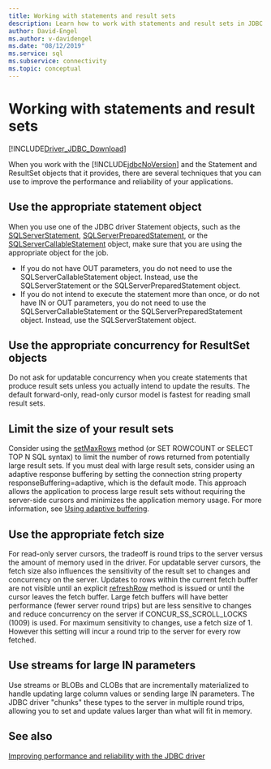 ```yaml
---
title: Working with statements and result sets
description: Learn how to work with statements and result sets in JDBC and how to use the right object for the job.
author: David-Engel
ms.author: v-davidengel
ms.date: "08/12/2019"
ms.service: sql
ms.subservice: connectivity
ms.topic: conceptual
---
```


# Working with statements and result sets

[!INCLUDE[Driver_JDBC_Download](../../includes/driver_jdbc_download.md)]

When you work with the [!INCLUDE[jdbcNoVersion](../../includes/jdbcnoversion_md.md)] and the Statement and ResultSet objects that it provides, there are several techniques that you can use to improve the performance and reliability of your applications.

## Use the appropriate statement object

When you use one of the JDBC driver Statement objects, such as the [SQLServerStatement](reference/sqlserverstatement-class.md), [SQLServerPreparedStatement](reference/sqlserverpreparedstatement-class.md), or the [SQLServerCallableStatement](reference/sqlservercallablestatement-class.md) object, make sure that you are using the appropriate object for the job.

- If you do not have OUT parameters, you do not need to use the SQLServerCallableStatement object. Instead, use the SQLServerStatement or the SQLServerPreparedStatement object.  
- If you do not intend to execute the statement more than once, or do not have IN or OUT parameters, you do not need to use the SQLServerCallableStatement or the SQLServerPreparedStatement object. Instead, use the SQLServerStatement object.

## Use the appropriate concurrency for ResultSet objects

Do not ask for updatable concurrency when you create statements that produce result sets unless you actually intend to update the results. The default forward-only, read-only cursor model is fastest for reading small result sets.

## Limit the size of your result sets

Consider using the [setMaxRows](reference/setmaxrows-method-sqlserverstatement.md) method (or SET ROWCOUNT or SELECT TOP N SQL syntax) to limit the number of rows returned from potentially large result sets. If you must deal with large result sets, consider using an adaptive response buffering by setting the connection string property responseBuffering=adaptive, which is the default mode. This approach allows the application to process large result sets without requiring the server-side cursors and minimizes the application memory usage. For more information, see [Using adaptive buffering](using-adaptive-buffering.md).

## Use the appropriate fetch size

For read-only server cursors, the tradeoff is round trips to the server versus the amount of memory used in the driver. For updatable server cursors, the fetch size also influences the sensitivity of the result set to changes and concurrency on the server. Updates to rows within the current fetch buffer are not visible until an explicit [refreshRow](reference/refreshrow-method-sqlserverresultset.md) method is issued or until the cursor leaves the fetch buffer. Large fetch buffers will have better performance (fewer server round trips) but are less sensitive to changes and reduce concurrency on the server if CONCUR_SS_SCROLL_LOCKS (1009) is used. For maximum sensitivity to changes, use a fetch size of 1. However this setting will incur a round trip to the server for every row fetched.

## Use streams for large IN parameters

Use streams or BLOBs and CLOBs that are incrementally materialized to handle updating large column values or sending large IN parameters. The JDBC driver "chunks" these types to the server in multiple round trips, allowing you to set and update values larger than what will fit in memory.

## See also

[Improving performance and reliability with the JDBC driver](improving-performance-and-reliability-with-the-jdbc-driver.md)
